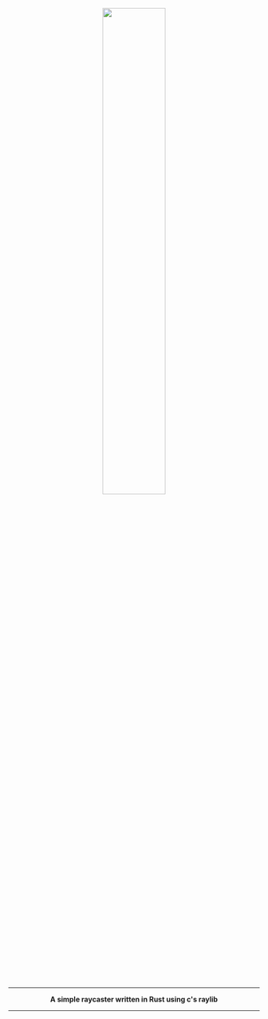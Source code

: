 <p align="center">
  <img width="50%" src="https://cdn.discordapp.com/attachments/947092663914623016/1019351344773075075/unknown.png">
</p>

---

<p align="center">
  <b>A simple raycaster written in Rust using c's raylib</b>
</p>

---
